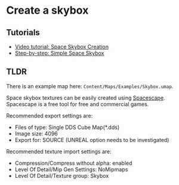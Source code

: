 # Create a skybox

## Tutorials

- [Video tutorial: Space Skybox Creation](https://www.youtube.com/watch?v=JSRsQpRfDlk)
- [Step-by-step: Simple Space Skybox](https://answers.unrealengine.com/questions/15307/how-to-create-simple-space-skybox.html)

## TLDR

There is an example map here: ```Content/Maps/Examples/Skybox.umap```.

Space skybox textures can be easily created using [Spacescape](http://alexcpeterson.com/spacescape/). Spacescape is a free tool for free and commercial games.

Recommended export settings are:
- Files of type: Single DDS Cube Map(*.dds)
- Image size: 4096
- Export for: SOURCE (UNREAL option needs to be investigated)

Recommended texture import settings are:
- Compression/Compress without alpha: enabled
- Level Of Detail/Mip Gen Settings: NoMipmaps
- Level Of Detail/Texture group: Skybox